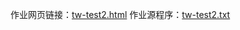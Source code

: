 作业网页链接：[tw-test2.html](https://s3.cn-north-1.amazonaws.com.cn/tws-upload/images/1551085806544-dea555db-8a5f-42f9-b9cd-f3dd1a389e9a.html)
作业源程序：[tw-test2.txt](https://s3.cn-north-1.amazonaws.com.cn/tws-upload/images/1551085810559-c207daaa-bd7a-42e0-9b38-d9ab902f0746.txt)
